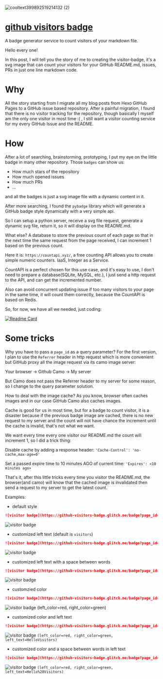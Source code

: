 ![cooltext399892519214132 (2)](https://user-images.githubusercontent.com/86920820/145668312-f0a60553-2063-4123-89d8-e1d963ac0a87.png)

# [github visitors badge](https://github-visitors-badge.glitch.me)

A badge generator service to count visitors of your markdown file.

Hello every one!

In this post, I will tell you the story of me to creating the visitor-badge, it's a svg image that can count your visitors for your GitHub README.md, issues, PRs in just one line markdown code.

# Why
All the story starting from I migrate all my blog posts from Hexo GitHub Pages to a GitHub issue based repository. After a painful migration, I found that there is no visitor tracking for the repository, though basically I myself am the only one visitor in most time :( , I still want a visitor counting service for my every GitHub Issue and the README.

# How
After a lot of searching, brainstorming, prototyping, I put my eye on the little badge in many other repository. Those ```badges``` can show us:

- How much stars of the repository
- How much opened issues
- How much PRs
- ...


and all the badges is just a svg image file with a dynamic content in it.

After more searching, I found the ```pybadge``` library which will generate a GitHub badge style dynamically with a very simple api.

So I can setup a python server, receive a svg file request, generate a dynamic svg file, return it, so it will display on the README.md.

What else? A database to store the previous count of each page so that in the next time the same request from the page received, I can increment 1 based on the previous count.

Here it is: ```https://countapi.xyz/```, a free counting API allows you to create simple numeric counters. IaaS, Integer as a Service.

CountAPI is a perfect chosen for this use case, and it's easy to use, I don't need to prepare a database(SQLite, MySQL, etc.), I just send a http request to the API, and can get the incremented number.

Also can avoid concurrent updating issue if too many visitors to your page in the same time, it will count them correctly, because the CountAPI is based on Redis.

So, for now, we have all we needed, just coding:

[![Readme Card](https://github-readme-stats.vercel.app/api/pin/?username=SenuGamerBoy&repo=github-visitors-badge)](https://github.com/SenuGamerBoy/github-visitors-badge)

# Some tricks
Why you have to pass a ```page_id``` as a query parameter?
For the first version, I plan to use the ```Referrer``` header in http request which is more convenient but GitHub proxy all the image request via its camo image server:

Your browser -> Github Camo -> My server

But Camo does not pass the Referrer header to my server for some reason, so I change to the query parameter solution.

How to deal with the image cache?
As you know, browser often caches images and in our case GitHub Camo also caches images.

Cache is good for us in most time, but for a badge to count visitor, it is a disaster because if the previous badge image are cached, there is no new request to my server and the count will not have chance the increment until the cache is invalid, that's not what we want.

We want every time every one visitor our README.md the count will increment 1, so I did a trick thing:

Disable cache by adding a response header: ```'Cache-Control': 'no-cache,max-age=0'```

Set a passed expire time to 10 minutes AGO of current time: ``` 'Expires': <10 minutes ago> ```

That's it, after this little tricks every time you visitor the README.md, the browser(and camo) will know that the cached image is invalidated then send a request to my server to get the latest count.

Examples:

- default style

```markdown
![visitor badge](https://github-visitors-badge.glitch.me/badge?page_id=SenuGamerBoy.github-visitors-badge)
```

![visitor badge](https://github-visitors-badge.glitch.me/badge?page_id=SenuGamerBoy.github-visitors-badge)

- customized left text (default is `visitors`)

```markdown
![visitor badge](https://github-visitors-badge.glitch.me/badge?page_id=SenuGamerBoy.github-visitors-badge&left_text=MyPageVisitors)
```
![visitor badge](https://github-visitors-badge.glitch.me/badge?page_id=SenuGamerBoy.github-visitors-badge&left_text=MyPageVisitors)

- customized left text with a space between words

```markdown
![visitor badge](https://github-visitors-badge.glitch.me/badge?page_id=SenuGamerBoy.github-visitors-badge&left_text=My%20Page%20Visitors)
```
![visitor badge](https://github-visitors-badge.glitch.me/badge?page_id=SenuGamerBoy.github-visitors-badge&left_text=My%20Page%20Visitors)

- customzied color

```markdown
![visitor badge](https://github-visitors-badge.glitch.me/badge?page_id=SenuGamerBoy.github-visitors-badge&left_color=red&right_color=green) 
```

![visitor badge](https://github-visitors-badge.glitch.me/badge?page_id=SenuGamerBoy.github-visitors-badge&left_color=red&right_color=green) (left_color=red, right_color=green)

- customized color and left text

```markdown
![visitor badge](https://github-visitors-badge.glitch.me/badge?page_id=SenuGamerBoy.github-visitors-badge&left_color=red&right_color=green&left_text=HelloVisitors)
```

![visitor badge](https://github-visitors-badge.glitch.me/badge?page_id=SenuGamerBoy.github-visitors-badge&left_color=red&right_color=green&left_text=HelloVisitors) <code>(left_color=red, right_color=green, left_text=HelloVisitors)</code>

- customized color and a space between words in left text

```markdown
![visitor badge](https://github-visitors-badge.glitch.me/badge?page_id=SenuGamerBoy.github-visitors-badge&left_color=red&right_color=green&left_text=Hello%20Visitors)
```
![visitor badge](https://github-visitors-badge.glitch.me/badge?page_id=SenuGamerBoy.github-visitors-badge&left_color=red&right_color=green&left_text=Hello%20Visitors) <code>(left_color=red, right_color=green, left_text=Hello%20Visitors)</code>
